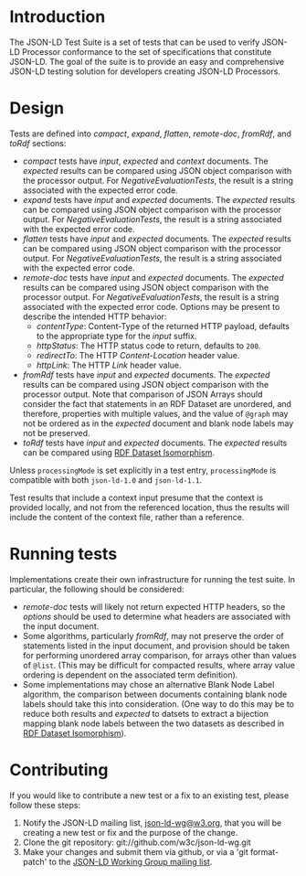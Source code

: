 # Introduction

The JSON-LD Test Suite is a set of tests that can
be used to verify JSON-LD Processor conformance to the set of specifications
that constitute JSON-LD. The goal of the suite is to provide an easy and
comprehensive JSON-LD testing solution for developers creating JSON-LD Processors.

# Design

Tests are defined into _compact_, _expand_, _flatten_, _remote-doc_, _fromRdf_, and _toRdf_ sections:
* _compact_ tests have _input_, _expected_ and _context_ documents. The _expected_ results can be compared using JSON object comparison with the processor output. For *NegativeEvaluationTests*, the result is a string associated with the expected error code.
* _expand_ tests have _input_ and _expected_ documents. The _expected_ results can be compared using JSON object comparison with the processor output. For *NegativeEvaluationTests*, the result is a string associated with the expected error code.
* _flatten_ tests have _input_ and _expected_ documents. The _expected_ results   can be compared using JSON object comparison with the processor output. For *NegativeEvaluationTests*, the result is a string associated with the expected error code.
* _remote-doc_ tests have _input_ and _expected_ documents. The _expected_ results can be compared using JSON object comparison with the processor output. For *NegativeEvaluationTests*, the result is a string associated with the expected error code. Options may be present to describe the intended HTTP behavior:
  * _contentType_: Content-Type of the returned HTTP payload, defaults to the appropriate type for the _input_ suffix.
  * _httpStatus_: The HTTP status code to return, defaults to `200`.
  * _redirectTo_: The HTTP _Content-Location_ header value.
  * _httpLink_: The HTTP _Link_ header value.
* _fromRdf_ tests have _input_ and _expected_ documents. The _expected_ results  can be compared using JSON object comparison with the processor output. Note that comparison of JSON Arrays should consider the fact that statements in an RDF Dataset are unordered, and therefore, properties with multiple values, and the value of `@graph` may not be ordered as in the _expected_ document and blank node labels may not be preserved.
* _toRdf_ tests have _input_ and _expected_ documents. The _expected_ results can be compared using [RDF Dataset Isomorphism](https://www.w3.org/TR/rdf11-concepts/#dfn-dataset-isomorphism).

Unless `processingMode` is set explicitly in a test entry, `processingMode` is compatible with both `json-ld-1.0` and `json-ld-1.1`.

Test results that include a context input presume that the context is provided locally, and not from the referenced location, thus the results will include the content of the context file, rather than a reference.

# Running tests
Implementations create their own infrastructure for running the test suite. In particular, the following should be considered:

* _remote-doc_ tests will likely not return expected HTTP headers, so the _options_ should be used to determine what headers are associated with the input document.
* Some algorithms, particularly _fromRdf_, may not preserve the order of statements listed in the input document, and provision should be taken for performing unordered array comparison, for arrays other than values of `@list`. (This may be difficult for compacted results, where array value ordering is dependent on the associated term definition).
* Some implementations may chose an alternative Blank Node Label algorithm, the comparison between documents containing blank node labels should take this into consideration. (One way to do this may be to reduce both results and _expected_ to datsets to extract a bijection mapping blank node labels between the two datasets as described in [RDF Dataset Isomorphism](https://www.w3.org/TR/rdf11-concepts/#dfn-dataset-isomorphism)).
# Contributing

If you would like to contribute a new test or a fix to an existing test,
please follow these steps:

1. Notify the JSON-LD mailing list, json-ld-wg@w3.org,
   that you will be creating a new test or fix and the purpose of the
   change.
2. Clone the git repository: git://github.com/w3c/json-ld-wg.git
3. Make your changes and submit them via github, or via a 'git format-patch'
   to the [JSON-LD Working Group mailing list](mailto:json-ld-wg@w3.org).
